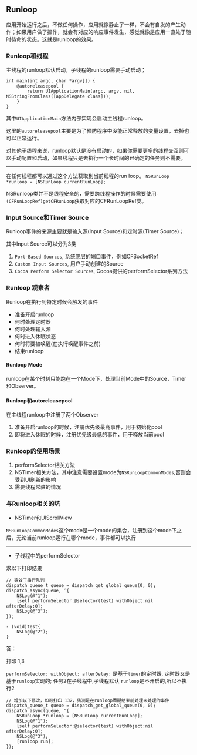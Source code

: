 ## Runloop

应用开始运行之后，不做任何操作，应用就像静止了一样，不会有自发的产生动作；如果用户做了操作，就会有对应的响应事件发生，感觉就像是应用一直处于随时待命的状态。这就是runloop的效果。

### Runloop和线程

主线程的runloop默认启动，子线程的runloop需要手动启动；

```
int main(int argc, char *argv[]) {
	@autoreleasepool {
		return UIApplicationMain(argc, argv, nil, NSStringFromClass([appDelegate class]));
	}
}
```

其中`UIApplicationMain`方法内部实现会启动主线程runloop。

这里的`autoreleasepool`主要是为了预防程序中没能正常释放的变量设置，去掉也可以正常运行。

对其他子线程来说，runloop默认是没有启动的，如果你需要更多的线程交互则可以手动配置和启动，如果线程只是去执行一个长时间的已确定的任务则不需要。

---

在任何线程都可以通过这个方法获取到当前线程的run loop。
`NSRunLoop *runloop = [NSRunLoop currentRunLoop];`

NSRunloop类并不是线程安全的，需要跨线程操作的时候需要使用`-(CFRunLoopRef)getCFRunLoop`获取对应的CFRunLoopRef类。

### Input Source和Timer Source

Runloop事件的来源主要就是输入源(Input Source)和定时源(Timer Source)；

其中Input Source可以分为3类

1. `Port-Based Sources`, 系统底层的端口事件，例如CFSocketRef
2. `Custom Input Sources`, 用户手动创建的Source
3. `Cocoa Perform Selector Sources`, Cocoa提供的performSelector系列方法

### Runloop 观察者

Runloop在执行到特定时候会触发的事件

- 准备开启runloop
- 何时处理定时器
- 何时处理输入源
- 何时进入休眠状态
- 何时将要被唤醒(在执行唤醒事件之前)
- 结束runloop

#### Runloop Mode

runloop在某个时刻只能跑在一个Mode下，处理当前Mode中的Source，Timer和Observer。

#### Runloop和autoreleasepool

在主线程runloop中注册了两个Observer

1. 准备开启runloop的时候，注册优先级最高事件，用于初始化pool
2. 即将进入休眠的时候，注册优先级最低的事件，用于释放当前pool

### Runloop的使用场景

1. performSelector相关方法
2. NSTimer相关方法，其中注意需要设置mode为`NSRunLoopCommonModes`,否则会受到UI刷新的影响
3. 需要线程常驻的情况

### 与Runloop相关的坑

* NSTimer和UIScrollView

`NSRunLoopCommonModes`这个mode是一个mode的集合，注册到这个mode下之后，无论当前runloop运行在哪个mode，事件都可以执行

---

* 子线程中的performSelector

求以下打印结果

```
// 等效于串行队列
dispatch_queue_t queue = dispatch_get_global_queue(0, 0);
dispatch_async(queue, ^{
    NSLog(@"1");
    [self performSelector:@selector(test) withObject:nil afterDelay:0];
    NSLog(@"3");
});

- (void)test{
    NSLog(@"2");
}
```
答：

打印 1,3

`performSelector: withObject: afterDelay:` 是基于`timer`的定时器, 定时器又是基于`runloop`实现的; 任务2在子线程中,子线程默认 `runloop`是不开启的,所以不执行2

```
// 增加以下修改，即可打印 132，猜测是在runloop周期结束前处理未处理的事件
dispatch_queue_t queue = dispatch_get_global_queue(0, 0);
dispatch_async(queue, ^{
	NSRunLoop *runloop = [NSRunLoop currentRunLoop];
    NSLog(@"1");
    [self performSelector:@selector(test) withObject:nil afterDelay:0];
    NSLog(@"3");
    [runloop run];
});
```